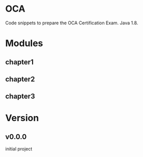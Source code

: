 OCA
===

Code snippets to prepare the OCA Certification Exam. Java 1.8. 

Modules
=======

chapter1
--------

chapter2
--------

chapter3
--------

Version
=======

v0.0.0
------

initial project

